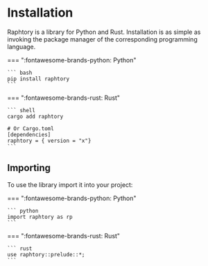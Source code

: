 # Installation

Raphtory is a library for Python and Rust. Installation is as simple as invoking the package manager of the corresponding programming language.

=== ":fontawesome-brands-python: Python"

    ``` bash
    pip install raphtory
    ```

=== ":fontawesome-brands-rust: Rust"

    ``` shell
    cargo add raphtory

    # Or Cargo.toml
    [dependencies]
    raphtory = { version = "x"}
    ```

## Importing

To use the library import it into your project:


=== ":fontawesome-brands-python: Python"

    ``` python
    import raphtory as rp
    ```

=== ":fontawesome-brands-rust: Rust"

    ``` rust
    use raphtory::prelude::*;
    ```
